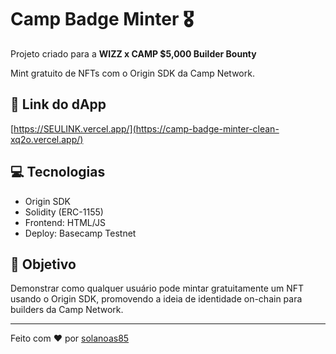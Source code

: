 # Camp Badge Minter 🎖️

Projeto criado para a **WIZZ x CAMP $5,000 Builder Bounty**

Mint gratuito de NFTs com o Origin SDK da Camp Network.

## 🚀 Link do dApp
[https://SEULINK.vercel.app/](https://camp-badge-minter-clean-xq2o.vercel.app/)

## 💻 Tecnologias
- Origin SDK
- Solidity (ERC-1155)
- Frontend: HTML/JS
- Deploy: Basecamp Testnet


## 🧠 Objetivo
Demonstrar como qualquer usuário pode mintar gratuitamente um NFT usando o Origin SDK, promovendo a ideia de identidade on-chain para builders da Camp Network.

---

Feito com ❤️ por [solanoas85](https://github.com/solanoas85)
